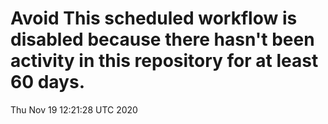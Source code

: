 # Avoid This scheduled workflow is disabled because there hasn't been activity in this repository for at least 60 days.
Thu Nov 19 12:21:28 UTC 2020
